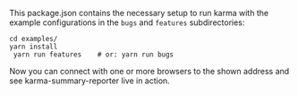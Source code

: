 This package.json contains the necessary setup to run karma with the
example configurations in the `bugs` and `features` subdirectories:

    cd examples/
    yarn install
	 yarn run features    # or: yarn run bugs

Now you can connect with one or more browsers to the shown address
and see karma-summary-reporter live in action.

